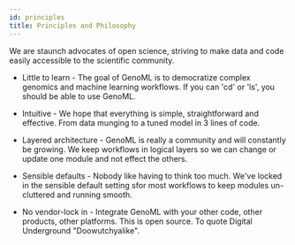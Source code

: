 ```yaml
---
id: principles
title: Principles and Philosophy 
---
```


We are staunch advocates of open science, striving to make data and code easily accessible to the scientific community.

- Little to learn - The goal of GenoML is to democratize complex genomics and machine learning workflows. If you can 'cd' or 'ls', you should be able to use GenoML.

- Intuitive - We hope that everything is simple, straightforward and effective. From data munging to a tuned model in 3 lines of code.

- Layered architecture - GenoML is really a community and will constantly be growing. We keep workflows in logical layers so we can change or update one module and not effect the others.

- Sensible defaults - Nobody like having to think too much. We've locked in the sensible default setting sfor most workflows to keep modules un-cluttered and running smooth.

- No vendor-lock in - Integrate GenoML with your other code, other products, other platforms. This is open source. To quote Digital Underground "Doowutchyalike".

